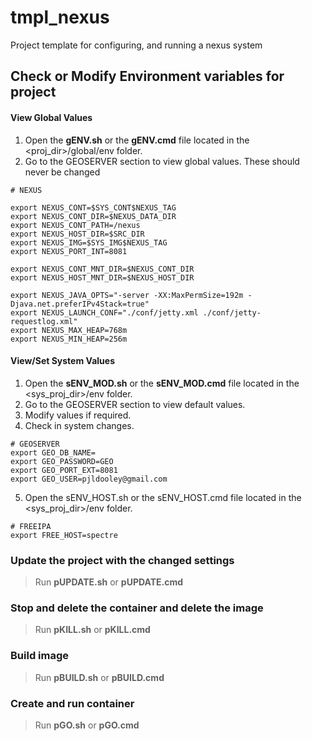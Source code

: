 # tmpl_nexus

Project template for configuring, and running a nexus system

## Check or Modify Environment variables for project

#### View Global Values
1. Open the **gENV.sh** or the **gENV.cmd** file located in the <proj_dir>/global/env folder.
2. Go to the GEOSERVER section to view global values.  These should never be changed
```
# NEXUS

export NEXUS_CONT=$SYS_CONT$NEXUS_TAG
export NEXUS_CONT_DIR=$NEXUS_DATA_DIR
export NEXUS_CONT_PATH=/nexus
export NEXUS_HOST_DIR=$SRC_DIR
export NEXUS_IMG=$SYS_IMG$NEXUS_TAG
export NEXUS_PORT_INT=8081

export NEXUS_CONT_MNT_DIR=$NEXUS_CONT_DIR
export NEXUS_HOST_MNT_DIR=$NEXUS_HOST_DIR

export NEXUS_JAVA_OPTS="-server -XX:MaxPermSize=192m -Djava.net.preferIPv4Stack=true"
export NEXUS_LAUNCH_CONF="./conf/jetty.xml ./conf/jetty-requestlog.xml"
export NEXUS_MAX_HEAP=768m
export NEXUS_MIN_HEAP=256m

```

#### View/Set System Values
1. Open the **sENV_MOD.sh** or the **sENV_MOD.cmd** file located in the <sys_proj_dir>/env folder.
2. Go to the GEOSERVER section to view default values.
3. Modify values if required.
4. Check in system changes.
```
# GEOSERVER
export GEO_DB_NAME=
export GEO_PASSWORD=GEO
export GEO_PORT_EXT=8081
export GEO_USER=pjldooley@gmail.com

```

5. Open the sENV_HOST.sh or the sENV_HOST.cmd file located in the <sys_proj_dir>/env folder.
```
# FREEIPA
export FREE_HOST=spectre
```
### Update the project with the changed settings
> Run **pUPDATE.sh** or **pUPDATE.cmd**

### Stop and delete the container and delete the image
> Run **pKILL.sh** or **pKILL.cmd**

### Build image
> Run **pBUILD.sh** or **pBUILD.cmd**

### Create and run container
> Run **pGO.sh** or **pGO.cmd** 
